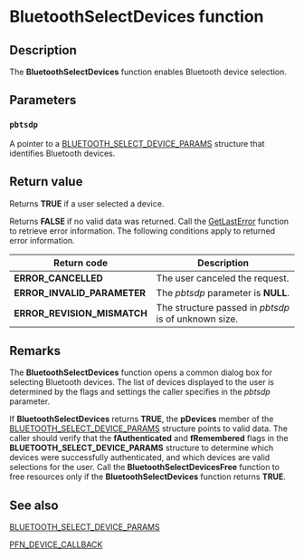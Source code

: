 # BluetoothSelectDevices function

## Description

The
**BluetoothSelectDevices** function enables Bluetooth device selection.

## Parameters

### `pbtsdp`

A pointer to a
[BLUETOOTH_SELECT_DEVICE_PARAMS](https://learn.microsoft.com/windows/win32/api/bluetoothapis/ns-bluetoothapis-bluetooth_select_device_params) structure that identifies Bluetooth devices.

## Return value

Returns **TRUE** if a user selected a device.

Returns **FALSE** if no valid data was returned. Call the [GetLastError](https://learn.microsoft.com/windows/desktop/api/errhandlingapi/nf-errhandlingapi-getlasterror) function to retrieve error information. The following conditions apply to returned error information.

| Return code | Description |
| --- | --- |
| **ERROR_CANCELLED** | The user canceled the request. |
| **ERROR_INVALID_PARAMETER** | The *pbtsdp* parameter is **NULL**. |
| **ERROR_REVISION_MISMATCH** | The structure passed in *pbtsdp* is of unknown size. |

## Remarks

The **BluetoothSelectDevices** function opens a common dialog box for selecting Bluetooth devices. The list of devices displayed to the user is determined by the flags and settings the caller specifies in the *pbtsdp* parameter.

If
**BluetoothSelectDevices** returns **TRUE**, the **pDevices** member of the
[BLUETOOTH_SELECT_DEVICE_PARAMS](https://learn.microsoft.com/windows/win32/api/bluetoothapis/ns-bluetoothapis-bluetooth_select_device_params) structure points to valid data. The caller should verify that the **fAuthenticated** and **fRemembered** flags in the
**BLUETOOTH_SELECT_DEVICE_PARAMS** structure to determine which devices were successfully authenticated, and which devices are valid selections for the user. Call the
**BluetoothSelectDevicesFree** function to free resources only if the
**BluetoothSelectDevices** function returns **TRUE**.

## See also

[BLUETOOTH_SELECT_DEVICE_PARAMS](https://learn.microsoft.com/windows/win32/api/bluetoothapis/ns-bluetoothapis-bluetooth_select_device_params)

[PFN_DEVICE_CALLBACK](https://learn.microsoft.com/windows/desktop/api/bluetoothapis/nc-bluetoothapis-pfn_device_callback)